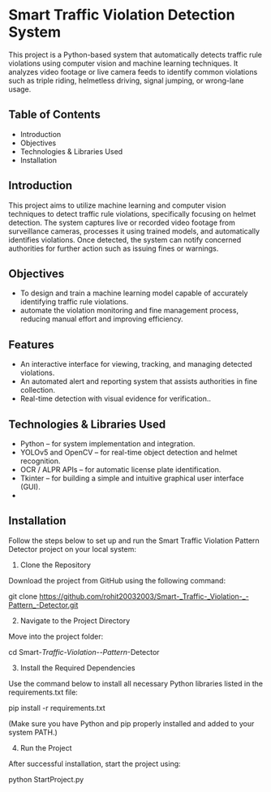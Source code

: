 ﻿# Smart Traffic Violation Detection System


This project is a Python-based system that automatically detects traffic rule violations using computer vision and machine learning techniques.
It analyzes video footage or live camera feeds to identify common violations such as triple riding, helmetless driving, signal jumping, or wrong-lane usage.

## Table of Contents
- Introduction
- Objectives
- Technologies & Libraries Used
- Installation

## Introduction
This project aims to utilize machine learning and computer vision techniques to detect traffic rule violations, specifically focusing on helmet detection. The system captures live or recorded video footage from surveillance cameras, processes it using trained models, and automatically identifies violations. Once detected, the system can notify concerned authorities for further action such as issuing fines or warnings.

## Objectives
- To design and train a machine learning model capable of accurately identifying traffic rule violations.
- automate the violation monitoring and fine management process, reducing manual effort and improving efficiency.
## Features
- An interactive interface for viewing, tracking, and managing detected violations.
- An automated alert and reporting system that assists authorities in fine collection.
- Real-time detection with visual evidence for verification..

## Technologies & Libraries Used
- Python – for system implementation and integration.
- YOLOv5 and OpenCV – for real-time object detection and helmet recognition.
- OCR / ALPR APIs – for automatic license plate identification.
- Tkinter – for building a simple and intuitive graphical user interface (GUI).
- 
## Installation

Follow the steps below to set up and run the Smart Traffic Violation Pattern Detector project on your local system:

1. Clone the Repository

Download the project from GitHub using the following command:

git clone https://github.com/rohit20032003/Smart-_Traffic-_Violation-_-Pattern_-Detector.git

2. Navigate to the Project Directory

Move into the project folder:

cd Smart-_Traffic-_Violation-_-Pattern_-Detector


3. Install the Required Dependencies

Use the command below to install all necessary Python libraries listed in the requirements.txt file:

pip install -r requirements.txt


(Make sure you have Python and pip properly installed and added to your system PATH.)

4. Run the Project

After successful installation, start the project using:

python StartProject.py




